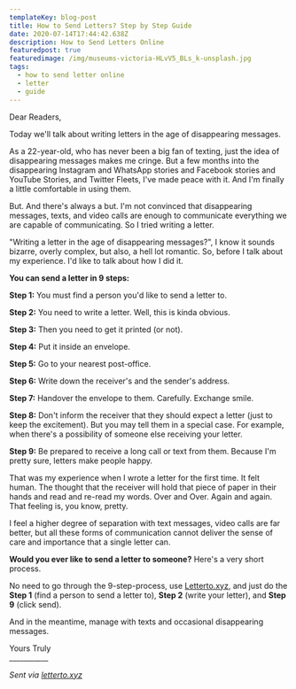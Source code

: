 ```yaml
---
templateKey: blog-post
title: How to Send Letters? Step by Step Guide
date: 2020-07-14T17:44:42.638Z
description: How to Send Letters Online
featuredpost: true
featuredimage: /img/museums-victoria-HLvV5_BLs_k-unsplash.jpg
tags:
  - how to send letter online
  - letter
  - guide
---
```

Dear Readers,

Today we'll talk about writing letters in the age of disappearing messages.

As a 22-year-old, who has never been a big fan of texting, just the idea of disappearing messages makes me cringe. But a few months into the disappearing Instagram and WhatsApp stories and Facebook stories and YouTube Stories, and Twitter Fleets, I've made peace with it. And I'm finally a little comfortable in using them.

But. And there's always a but. I'm not convinced that disappearing messages, texts, and video calls are enough to communicate everything we are capable of communicating. So I tried writing a letter.

"Writing a letter in the age of disappearing messages?", I know it sounds bizarre, overly complex, but also, a hell lot romantic. So, before I talk about my experience. I'd like to talk about how I did it.

**You can send a letter in 9 steps:**

**Step 1:** You must find a person you'd like to send a letter to.

**Step 2:** You need to write a letter. Well, this is kinda obvious.

**Step 3:** Then you need to get it printed (or not).

**Step 4:** Put it inside an envelope.

**Step 5:** Go to your nearest post-office.

**Step 6:** Write down the receiver's and the sender's address.

**Step 7:** Handover the envelope to them. Carefully. Exchange smile.

**Step 8:** Don't inform the receiver that they should expect a letter (just to keep the excitement). But you may tell them in a special case. For example, when there's a possibility of someone else receiving your letter.

**Step 9:** Be prepared to receive a long call or text from them. Because I'm pretty sure, letters make people happy.

That was my experience when I wrote a letter for the first time. It felt human. The thought that the receiver will hold that piece of paper in their hands and read and re-read my words. Over and Over. Again and again. That feeling is, you know, pretty.

I feel a higher degree of separation with text messages, video calls are far better, but all these forms of communication cannot deliver the sense of care and importance that a single letter can.

**Would you ever like to send a letter to someone?** Here's a very short process.

No need to go through the 9-step-process, use [Letterto.xyz](https://letterto.xyz), and just do the **Step 1** (find a person to send a letter to), **Step 2** (write your letter), and **Step 9** (click send).

And in the meantime, manage with texts and occasional disappearing messages.



Yours Truly\
\_\_\_\_\_\_\_\_\_\__



*Sent via [letterto.xyz](https://letterto.xyz)*
